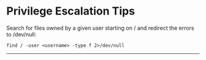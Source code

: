 # Privilege Escalation Tips

Search for files owned by a given user starting on / and redirect the errors to /dev/null:

```
find / -user <username> -type f 2>/dev/null
```

---
